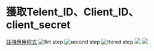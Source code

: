 獲取Telent_ID、Client_ID、client_secret
=====
[註冊應用程式](https://portal.azure.com/#blade/Microsoft_AAD_RegisteredApps/ApplicationsListBlade)
![firt step](https://upload.cc/i1/2021/12/07/JlnUNI.png)
![second step](https://upload.cc/i1/2021/12/07/oiNrVn.jpg)
![thired step](https://upload.cc/i1/2021/12/07/AJQsUw.jpg)
![](https://upload.cc/i1/2021/12/07/nADOjq.jpg)
![](https://upload.cc/i1/2021/12/07/ZvbwT6.jpg)
